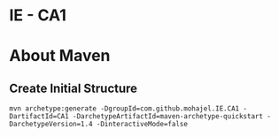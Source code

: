 # IE - CA1


# About Maven

## Create Initial Structure
    mvn archetype:generate -DgroupId=com.github.mohajel.IE.CA1 -DartifactId=CA1 -DarchetypeArtifactId=maven-archetype-quickstart -DarchetypeVersion=1.4 -DinteractiveMode=false

